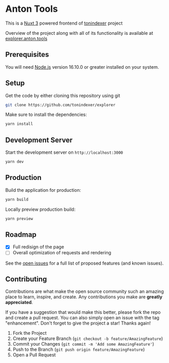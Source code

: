 # Anton Tools

This is a [Nuxt 3](https://github.com/nuxt/nuxt) powered frontend of [tonindexer](https://github.com/tonindexer) project

Overview of the project along with all of its functionality is available at [explorer.anton.tools](https://explorer.anton.tools)
## Prerequisites

You will need [Node.js](https://nodejs.org) version 16.10.0 or greater installed on your system.

## Setup

Get the code by either cloning this repository using git

```bash
git clone https://github.com/tonindexer/explorer
```

Make sure to install the dependencies:

```bash
yarn install
```

## Development Server

Start the development server on `http://localhost:3000`

```bash
yarn dev
```

## Production

Build the application for production:

```bash
yarn build
```

Locally preview production build:

```bash
yarn preview
```

## Roadmap

- [x] Full redisign of the page
- [ ] Overall optimization of requests and rendering

See the [open issues](https://github.com/tonindexer/explorer/issues) for a full list of proposed features (and known issues).

## Contributing

Contributions are what make the open source community such an amazing place to learn, inspire, and create. Any contributions you make are **greatly appreciated**.

If you have a suggestion that would make this better, please fork the repo and create a pull request. You can also simply open an issue with the tag "enhancement".
Don't forget to give the project a star! Thanks again!

1. Fork the Project
2. Create your Feature Branch (`git checkout -b feature/AmazingFeature`)
3. Commit your Changes (`git commit -m 'Add some AmazingFeature'`)
4. Push to the Branch (`git push origin feature/AmazingFeature`)
5. Open a Pull Request
